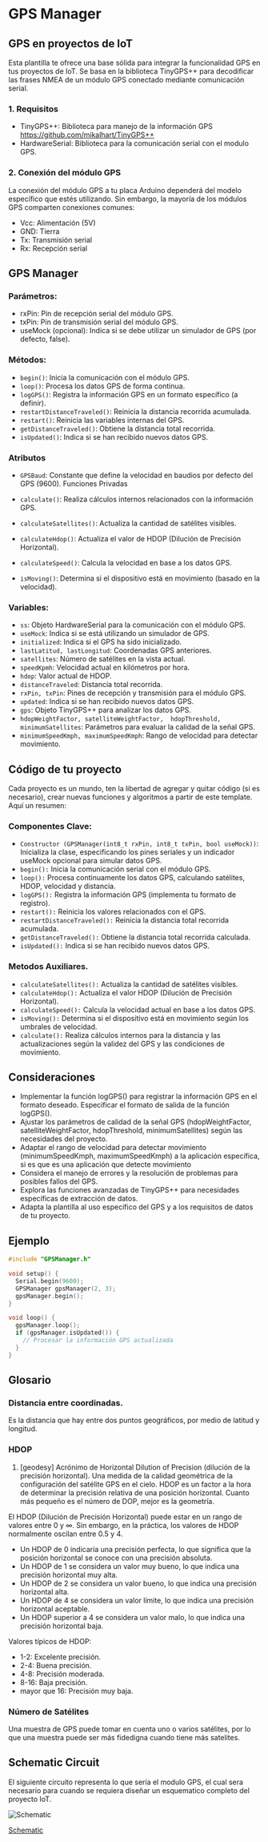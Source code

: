 # GPS Manager

## GPS en proyectos de IoT


Esta plantilla te ofrece una base sólida para integrar la funcionalidad GPS en tus proyectos de IoT. Se basa en la biblioteca TinyGPS++ para decodificar las frases NMEA de un módulo GPS conectado mediante comunicación serial.

### 1. Requisitos
* TinyGPS++: Biblioteca para manejo de la información GPS https://github.com/mikalhart/TinyGPS++
* HardwareSerial: Biblioteca para la comunicación serial con el modulo GPS.


### 2. Conexión del módulo GPS

La conexión del módulo GPS a tu placa Arduino dependerá del modelo específico que estés utilizando. Sin embargo, la mayoría de los módulos GPS comparten conexiones comunes:

* Vcc: Alimentación (5V)
* GND: Tierra
* Tx: Transmisión serial
* Rx: Recepción serial


## GPS Manager

### Parámetros:

* rxPin: Pin de recepción serial del módulo GPS.
* txPin: Pin de transmisión serial del módulo GPS.
* useMock (opcional): Indica si se debe utilizar un simulador de GPS (por defecto, false).
 
 
### Métodos:

* `begin()`: Inicia la comunicación con el módulo GPS.
* `loop()`: Procesa los datos GPS de forma continua.
* `logGPS()`: Registra la información GPS en un formato específico (a definir).
* `restartDistanceTraveled()`: Reinicia la distancia recorrida acumulada.
* `restart()`: Reinicia las variables internas del GPS.
* `getDistanceTraveled()`: Obtiene la distancia total recorrida.
* `isUpdated()`: Indica si se han recibido nuevos datos GPS.

### Atributos

* `GPSBaud`: Constante que define la velocidad en baudios por defecto del GPS (9600).
Funciones Privadas

* `calculate()`: Realiza cálculos internos relacionados con la información GPS.
* `calculateSatellites()`: Actualiza la cantidad de satélites visibles.
* `calculateHdop()`: Actualiza el valor de HDOP (Dilución de Precisión Horizontal).
* `calculateSpeed()`: Calcula la velocidad en base a los datos GPS.
* `isMoving()`: Determina si el dispositivo está en movimiento (basado en la velocidad).

### Variables:

* `ss`: Objeto HardwareSerial para la comunicación con el módulo GPS.
* `useMock`: Indica si se está utilizando un simulador de GPS.
* `initialized`: Indica si el GPS ha sido inicializado.
* `lastLatitud, lastLongitud`: Coordenadas GPS anteriores.
* `satellites`: Número de satélites en la vista actual.
* `speedKpmh`: Velocidad actual en kilómetros por hora.
* `hdop`: Valor actual de HDOP.
* `distanceTraveled`: Distancia total recorrida.
* `rxPin, txPin`: Pines de recepción y transmisión para el módulo GPS.
* `updated`: Indica si se han recibido nuevos datos GPS.
* `gps`: Objeto TinyGPS++ para analizar los datos GPS.
* `hdopWeightFactor, satelliteWeightFactor,  hdopThreshold, minimumSatellites`: Parámetros para evaluar la calidad de la señal GPS.
* `minimumSpeedKmph, maximumSpeedKmph`: Rango de velocidad para detectar movimiento.

## Código de tu proyecto

Cada proyecto es un mundo, ten la libertad de agregar y quitar código (si es necesario), crear nuevas funciones y algoritmos a partir de este template. Aquí un resumen:

### Componentes Clave:

* `Constructor (GPSManager(int8_t rxPin, int8_t txPin, bool useMock))`:
Inicializa la clase, especificando los pines seriales y un indicador useMock opcional para simular datos GPS.
* `begin():` Inicia la comunicación serial con el módulo GPS.
* `loop():` Procesa continuamente los datos GPS, calculando satélites, HDOP, velocidad y distancia.
* `logGPS():` Registra la información GPS (implementa tu formato de registro).
* `restart():` Reinicia los valores relacionados con el GPS.
* `restartDistanceTraveled():` Reinicia la distancia total recorrida acumulada.
* `getDistanceTraveled():` Obtiene la distancia total recorrida calculada.
* `isUpdated():` Indica si se han recibido nuevos datos GPS.
### Metodos Auxiliares.
* `calculateSatellites():` Actualiza la cantidad de satélites visibles.
* `calculateHdop():` Actualiza el valor HDOP (Dilución de Precisión Horizontal).
* `calculateSpeed():` Calcula la velocidad actual en base a los datos GPS.
* `isMoving():` Determina si el dispositivo está en movimiento según los umbrales de velocidad.
* `calculate():` Realiza cálculos internos para la distancia y las actualizaciones según la validez del GPS y las condiciones de movimiento.
## Consideraciones

* Implementar la función logGPS() para registrar la información GPS en el formato deseado.
Especificar el formato de salida de la función logGPS().
* Ajustar los parámetros de calidad de la señal GPS (hdopWeightFactor, satelliteWeightFactor, hdopThreshold, minimumSatellites) según las necesidades del proyecto.
* Adaptar el rango de velocidad para detectar movimiento (minimumSpeedKmph, maximumSpeedKmph) a la aplicación específica, si es que es una aplicación que detecte movimiento
* Considera el manejo de errores y la resolución de problemas para posibles fallos del GPS.
* Explora las funciones avanzadas de TinyGPS++ para necesidades específicas de extracción de datos.
* Adapta la plantilla al uso específico del GPS y a los requisitos de datos de tu proyecto.


## Ejemplo 
```cpp
#include "GPSManager.h"

void setup() {
  Serial.begin(9600);
  GPSManager gpsManager(2, 3);
  gpsManager.begin();
}

void loop() {
  gpsManager.loop();
  if (gpsManager.isUpdated()) {
    // Procesar la información GPS actualizada
  }
}
```

## Glosario

###  Distancia entre coordinadas.
Es la distancia que hay entre dos puntos geográficos, por medio de latitud y longitud. 

### HDOP
1. [geodesy] Acrónimo de Horizontal Dilution of Precision (dilución de la precisión horizontal). Una medida de la calidad geométrica de la configuración del satélite GPS en el cielo. HDOP es un factor a la hora de determinar la precisión relativa de una posición horizontal. Cuanto más pequeño es el número de DOP, mejor es la geometría.

El HDOP (Dilución de Precisión Horizontal) puede estar en un rango de valores entre 0 y ∞. Sin embargo, en la práctica, los valores de HDOP normalmente oscilan entre 0.5 y 4.
- Un HDOP de 0 indicaría una precisión perfecta, lo que significa que la posición horizontal se conoce con una precisión absoluta.
- Un HDOP de 1 se considera un valor muy bueno, lo que indica una precisión horizontal muy alta.
- Un HDOP de 2 se considera un valor bueno, lo que indica una precisión horizontal alta.
- Un HDOP de 4 se considera un valor límite, lo que indica una precisión horizontal aceptable.
- Un HDOP superior a 4 se considera un valor malo, lo que indica una precisión horizontal baja.

Valores típicos de HDOP:
- 1-2: Excelente precisión.
- 2-4: Buena precisión.
- 4-8: Precisión moderada.
- 8-16: Baja precisión.
- mayor que 16: Precisión muy baja.

### Número de Satélites
Una muestra de GPS puede tomar en cuenta uno o varios satélites, por lo que una muestra puede ser más fidedigna cuando tiene más satelites.


## Schematic Circuit

El siguiente circuito representa lo que sería el modulo GPS, el cual sera necesario para cuando se requiera diseñar un esquematico completo del proyecto IoT.

![Schematic](pcb/GPS-ATGM336H_schematic.png?raw=true "Schematic")

[Schematic](GPS-ATGM336H_schematic.pdf)
